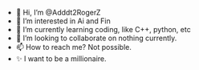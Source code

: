 - 👋 Hi, I’m @Adddt2RogerZ
- 👀 I’m interested in Ai and Fin
- 🌱 I’m currently learning coding, like C++, python, etc
- 💞️ I’m looking to collaborate on nothing currently. 
- 📫 How to reach me? Not possible.
- ✨ I want to be a millionaire.

<!---
Adddt2RogerZ/Adddt2RogerZ is a ✨ special ✨ repository because its `README.md` (this file) appears on your GitHub profile.
You can click the Preview link to take a look at your changes.
--->
